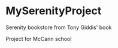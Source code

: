 MySerenityProject
=================

Serenity bookstore from Tony Giddis' book

Project for McCann school
